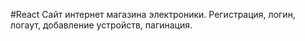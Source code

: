 #React
Сайт интернет магазина электроники. Регистрация, логин, логаут, добавление устройств, пагинация.
